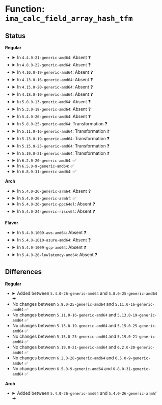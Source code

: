 # Function: <code>ima_calc_field_array_hash_tfm</code>

## Status
<b>Regular</b>
<ul>
<li>
<details>
<summary>In <code>4.4.0-21-generic-amd64</code>: Absent ❓</summary>

```json
{
  "name": "ima_calc_field_array_hash_tfm",
  "collision_type": "Unique Static",
  "inline_type": "Selective",
  "funcs": [
    {
      "addr": 18446744071582612384,
      "name": "ima_calc_field_array_hash_tfm",
      "external": false,
      "loc": "security/integrity/ima/ima_crypto.c:458",
      "file": "security/integrity/ima/ima_crypto.c",
      "inline": "not declared, inlined",
      "caller_inline": [],
      "caller_func": [
        "security/integrity/ima/ima_crypto.c:ima_calc_field_array_hash"
      ]
    }
  ],
  "symbols": [
    {
      "addr": 18446744071582612384,
      "name": "ima_calc_field_array_hash_tfm.isra.3",
      "section": ".text",
      "bind": "STB_LOCAL",
      "size": 440
    }
  ]
}
```
</details>
</li>
<li>
<details>
<summary>In <code>4.8.0-22-generic-amd64</code>: Absent ❓</summary>

```json
{
  "name": "ima_calc_field_array_hash_tfm",
  "collision_type": "Unique Static",
  "inline_type": "Selective",
  "funcs": [
    {
      "addr": 18446744071582858880,
      "name": "ima_calc_field_array_hash_tfm",
      "external": false,
      "loc": "security/integrity/ima/ima_crypto.c:458",
      "file": "security/integrity/ima/ima_crypto.c",
      "inline": "not declared, inlined",
      "caller_inline": [],
      "caller_func": [
        "security/integrity/ima/ima_crypto.c:ima_calc_field_array_hash"
      ]
    }
  ],
  "symbols": [
    {
      "addr": 18446744071582858880,
      "name": "ima_calc_field_array_hash_tfm.isra.3",
      "section": ".text",
      "bind": "STB_LOCAL",
      "size": 430
    }
  ]
}
```
</details>
</li>
<li>
<details>
<summary>In <code>4.10.0-19-generic-amd64</code>: Absent ❓</summary>

```json
{
  "name": "ima_calc_field_array_hash_tfm",
  "collision_type": "Unique Static",
  "inline_type": "Selective",
  "funcs": [
    {
      "addr": 18446744071582955712,
      "name": "ima_calc_field_array_hash_tfm",
      "external": false,
      "loc": "security/integrity/ima/ima_crypto.c:458",
      "file": "security/integrity/ima/ima_crypto.c",
      "inline": "not declared, inlined",
      "caller_inline": [],
      "caller_func": [
        "security/integrity/ima/ima_crypto.c:ima_calc_field_array_hash"
      ]
    }
  ],
  "symbols": [
    {
      "addr": 18446744071582955712,
      "name": "ima_calc_field_array_hash_tfm.isra.3",
      "section": ".text",
      "bind": "STB_LOCAL",
      "size": 433
    }
  ]
}
```
</details>
</li>
<li>
<details>
<summary>In <code>4.13.0-16-generic-amd64</code>: Absent ❓</summary>

```json
{
  "name": "ima_calc_field_array_hash_tfm",
  "collision_type": "Unique Static",
  "inline_type": "Selective",
  "funcs": [
    {
      "addr": 18446744071583005664,
      "name": "ima_calc_field_array_hash_tfm",
      "external": false,
      "loc": "security/integrity/ima/ima_crypto.c:458",
      "file": "security/integrity/ima/ima_crypto.c",
      "inline": "not declared, inlined",
      "caller_inline": [],
      "caller_func": [
        "security/integrity/ima/ima_crypto.c:ima_calc_field_array_hash"
      ]
    }
  ],
  "symbols": [
    {
      "addr": 18446744071583005664,
      "name": "ima_calc_field_array_hash_tfm.isra.3",
      "section": ".text",
      "bind": "STB_LOCAL",
      "size": 457
    }
  ]
}
```
</details>
</li>
<li>
<details>
<summary>In <code>4.15.0-20-generic-amd64</code>: Absent ❓</summary>

```json
{
  "name": "ima_calc_field_array_hash_tfm",
  "collision_type": "Unique Static",
  "inline_type": "Selective",
  "funcs": [
    {
      "addr": 18446744071583169648,
      "name": "ima_calc_field_array_hash_tfm",
      "external": false,
      "loc": "security/integrity/ima/ima_crypto.c:446",
      "file": "security/integrity/ima/ima_crypto.c",
      "inline": "not declared, inlined",
      "caller_inline": [],
      "caller_func": [
        "security/integrity/ima/ima_crypto.c:ima_calc_field_array_hash"
      ]
    }
  ],
  "symbols": [
    {
      "addr": 18446744071583169648,
      "name": "ima_calc_field_array_hash_tfm.isra.3",
      "section": ".text",
      "bind": "STB_LOCAL",
      "size": 481
    }
  ]
}
```
</details>
</li>
<li>
<details>
<summary>In <code>4.18.0-10-generic-amd64</code>: Absent ❓</summary>

```json
{
  "name": "ima_calc_field_array_hash_tfm",
  "collision_type": "Unique Static",
  "inline_type": "Selective",
  "funcs": [
    {
      "addr": 0,
      "name": "ima_calc_field_array_hash_tfm",
      "external": false,
      "loc": "security/integrity/ima/ima_crypto.c:448",
      "file": "security/integrity/ima/ima_crypto.c",
      "inline": "not declared, inlined",
      "caller_inline": [],
      "caller_func": [
        "security/integrity/ima/ima_crypto.c:ima_calc_field_array_hash"
      ]
    }
  ],
  "symbols": [
    {
      "addr": 18446744071583375952,
      "name": "ima_calc_field_array_hash_tfm.isra.3",
      "section": ".text",
      "bind": "STB_LOCAL",
      "size": 483
    },
    {
      "addr": 18446744071583379970,
      "name": "ima_calc_field_array_hash_tfm.isra.3.cold.8",
      "section": ".text",
      "bind": "STB_LOCAL",
      "size": 12
    }
  ]
}
```
</details>
</li>
<li>
<details>
<summary>In <code>5.0.0-13-generic-amd64</code>: Absent ❓</summary>

```json
{
  "name": "ima_calc_field_array_hash_tfm",
  "collision_type": "Unique Static",
  "inline_type": "Selective",
  "funcs": [
    {
      "addr": 0,
      "name": "ima_calc_field_array_hash_tfm",
      "external": false,
      "loc": "security/integrity/ima/ima_crypto.c:462",
      "file": "security/integrity/ima/ima_crypto.c",
      "inline": "not declared, inlined",
      "caller_inline": [],
      "caller_func": [
        "security/integrity/ima/ima_crypto.c:ima_calc_field_array_hash"
      ]
    }
  ],
  "symbols": [
    {
      "addr": 18446744071583495024,
      "name": "ima_calc_field_array_hash_tfm.isra.3",
      "section": ".text",
      "bind": "STB_LOCAL",
      "size": 462
    },
    {
      "addr": 18446744071583499154,
      "name": "ima_calc_field_array_hash_tfm.isra.3.cold.9",
      "section": ".text",
      "bind": "STB_LOCAL",
      "size": 12
    }
  ]
}
```
</details>
</li>
<li>
<details>
<summary>In <code>5.3.0-18-generic-amd64</code>: Absent ❓</summary>

```json
{
  "name": "ima_calc_field_array_hash_tfm",
  "collision_type": "Unique Static",
  "inline_type": "Selective",
  "funcs": [
    {
      "addr": 0,
      "name": "ima_calc_field_array_hash_tfm",
      "external": false,
      "loc": "security/integrity/ima/ima_crypto.c:458",
      "file": "security/integrity/ima/ima_crypto.c",
      "inline": "not declared, inlined",
      "caller_inline": [],
      "caller_func": [
        "security/integrity/ima/ima_crypto.c:ima_calc_field_array_hash"
      ]
    }
  ],
  "symbols": [
    {
      "addr": 18446744071583681776,
      "name": "ima_calc_field_array_hash_tfm.isra.0",
      "section": ".text",
      "bind": "STB_LOCAL",
      "size": 449
    },
    {
      "addr": 18446744071583685958,
      "name": "ima_calc_field_array_hash_tfm.isra.0.cold",
      "section": ".text",
      "bind": "STB_LOCAL",
      "size": 12
    }
  ]
}
```
</details>
</li>
<li>
<details>
<summary>In <code>5.4.0-26-generic-amd64</code>: Absent ❓</summary>

```json
{
  "name": "ima_calc_field_array_hash_tfm",
  "collision_type": "Unique Static",
  "inline_type": "Selective",
  "funcs": [
    {
      "addr": 0,
      "name": "ima_calc_field_array_hash_tfm",
      "external": false,
      "loc": "security/integrity/ima/ima_crypto.c:466",
      "file": "security/integrity/ima/ima_crypto.c",
      "inline": "not declared, inlined",
      "caller_inline": [],
      "caller_func": [
        "security/integrity/ima/ima_crypto.c:ima_calc_field_array_hash"
      ]
    }
  ],
  "symbols": [
    {
      "addr": 18446744071583789136,
      "name": "ima_calc_field_array_hash_tfm.isra.0",
      "section": ".text",
      "bind": "STB_LOCAL",
      "size": 449
    },
    {
      "addr": 18446744071583793542,
      "name": "ima_calc_field_array_hash_tfm.isra.0.cold",
      "section": ".text",
      "bind": "STB_LOCAL",
      "size": 12
    }
  ]
}
```
</details>
</li>
<li>
<details>
<summary>In <code>5.8.0-25-generic-amd64</code>: Transformation ❓</summary>

```c
int ima_calc_field_array_hash_tfm(struct ima_field_data * field_data, struct ima_template_entry * entry, int tfm_idx)
```

```json
{
  "name": "ima_calc_field_array_hash_tfm",
  "collision_type": "Unique Static",
  "inline_type": "No",
  "funcs": [
    {
      "addr": 0,
      "name": "ima_calc_field_array_hash_tfm",
      "external": false,
      "loc": "security/integrity/ima/ima_crypto.c:592",
      "file": "security/integrity/ima/ima_crypto.c",
      "inline": "seen, unknown",
      "caller_inline": [],
      "caller_func": [
        "security/integrity/ima/ima_crypto.c:ima_calc_field_array_hash",
        "security/integrity/ima/ima_crypto.c:ima_calc_field_array_hash"
      ]
    }
  ],
  "symbols": [
    {
      "addr": 18446744071584180256,
      "name": "ima_calc_field_array_hash_tfm",
      "section": ".text",
      "bind": "STB_LOCAL",
      "size": 477
    },
    {
      "addr": 18446744071584185631,
      "name": "ima_calc_field_array_hash_tfm.cold",
      "section": ".text",
      "bind": "STB_LOCAL",
      "size": 12
    }
  ]
}
```
</details>
</li>
<li>
<details>
<summary>In <code>5.11.0-16-generic-amd64</code>: Transformation ❓</summary>

```c
int ima_calc_field_array_hash_tfm(struct ima_field_data * field_data, struct ima_template_entry * entry, int tfm_idx)
```

```json
{
  "name": "ima_calc_field_array_hash_tfm",
  "collision_type": "Unique Static",
  "inline_type": "No",
  "funcs": [
    {
      "addr": 0,
      "name": "ima_calc_field_array_hash_tfm",
      "external": false,
      "loc": "security/integrity/ima/ima_crypto.c:582",
      "file": "security/integrity/ima/ima_crypto.c",
      "inline": "seen, unknown",
      "caller_inline": [],
      "caller_func": [
        "security/integrity/ima/ima_crypto.c:ima_calc_field_array_hash",
        "security/integrity/ima/ima_crypto.c:ima_calc_field_array_hash"
      ]
    }
  ],
  "symbols": [
    {
      "addr": 18446744071584299648,
      "name": "ima_calc_field_array_hash_tfm",
      "section": ".text",
      "bind": "STB_LOCAL",
      "size": 477
    },
    {
      "addr": 18446744071591369763,
      "name": "ima_calc_field_array_hash_tfm.cold",
      "section": ".text",
      "bind": "STB_LOCAL",
      "size": 12
    }
  ]
}
```
</details>
</li>
<li>
<details>
<summary>In <code>5.13.0-19-generic-amd64</code>: Transformation ❓</summary>

```c
int ima_calc_field_array_hash_tfm(struct ima_field_data * field_data, struct ima_template_entry * entry, int tfm_idx)
```

```json
{
  "name": "ima_calc_field_array_hash_tfm",
  "collision_type": "Unique Static",
  "inline_type": "No",
  "funcs": [
    {
      "addr": 0,
      "name": "ima_calc_field_array_hash_tfm",
      "external": false,
      "loc": "security/integrity/ima/ima_crypto.c:582",
      "file": "security/integrity/ima/ima_crypto.c",
      "inline": "seen, unknown",
      "caller_inline": [],
      "caller_func": [
        "security/integrity/ima/ima_crypto.c:ima_calc_field_array_hash",
        "security/integrity/ima/ima_crypto.c:ima_calc_field_array_hash"
      ]
    }
  ],
  "symbols": [
    {
      "addr": 18446744071584334032,
      "name": "ima_calc_field_array_hash_tfm",
      "section": ".text",
      "bind": "STB_LOCAL",
      "size": 449
    },
    {
      "addr": 18446744071591312466,
      "name": "ima_calc_field_array_hash_tfm.cold",
      "section": ".text",
      "bind": "STB_LOCAL",
      "size": 12
    }
  ]
}
```
</details>
</li>
<li>
<details>
<summary>In <code>5.15.0-25-generic-amd64</code>: Transformation ❓</summary>

```c
int ima_calc_field_array_hash_tfm(struct ima_field_data * field_data, struct ima_template_entry * entry, int tfm_idx)
```

```json
{
  "name": "ima_calc_field_array_hash_tfm",
  "collision_type": "Unique Static",
  "inline_type": "No",
  "funcs": [
    {
      "addr": 0,
      "name": "ima_calc_field_array_hash_tfm",
      "external": false,
      "loc": "security/integrity/ima/ima_crypto.c:582",
      "file": "security/integrity/ima/ima_crypto.c",
      "inline": "seen, unknown",
      "caller_inline": [],
      "caller_func": [
        "security/integrity/ima/ima_crypto.c:ima_calc_field_array_hash",
        "security/integrity/ima/ima_crypto.c:ima_calc_field_array_hash"
      ]
    }
  ],
  "symbols": [
    {
      "addr": 18446744071584722352,
      "name": "ima_calc_field_array_hash_tfm",
      "section": ".text",
      "bind": "STB_LOCAL",
      "size": 449
    },
    {
      "addr": 18446744071592308411,
      "name": "ima_calc_field_array_hash_tfm.cold",
      "section": ".text",
      "bind": "STB_LOCAL",
      "size": 12
    }
  ]
}
```
</details>
</li>
<li>
<details>
<summary>In <code>5.19.0-21-generic-amd64</code>: Transformation ❓</summary>

```c
int ima_calc_field_array_hash_tfm(struct ima_field_data * field_data, struct ima_template_entry * entry, int tfm_idx)
```

```json
{
  "name": "ima_calc_field_array_hash_tfm",
  "collision_type": "Unique Static",
  "inline_type": "No",
  "funcs": [
    {
      "addr": 0,
      "name": "ima_calc_field_array_hash_tfm",
      "external": false,
      "loc": "security/integrity/ima/ima_crypto.c:583",
      "file": "security/integrity/ima/ima_crypto.c",
      "inline": "seen, unknown",
      "caller_inline": [],
      "caller_func": [
        "security/integrity/ima/ima_crypto.c:ima_calc_field_array_hash",
        "security/integrity/ima/ima_crypto.c:ima_calc_field_array_hash"
      ]
    }
  ],
  "symbols": [
    {
      "addr": 18446744071585397712,
      "name": "ima_calc_field_array_hash_tfm",
      "section": ".text",
      "bind": "STB_LOCAL",
      "size": 476
    },
    {
      "addr": 18446744071594090723,
      "name": "ima_calc_field_array_hash_tfm.cold",
      "section": ".text",
      "bind": "STB_LOCAL",
      "size": 12
    }
  ]
}
```
</details>
</li>
<li>
<details>
<summary>In <code>6.2.0-20-generic-amd64</code>: ✅</summary>

```c
int ima_calc_field_array_hash_tfm(struct ima_field_data * field_data, struct ima_template_entry * entry, int tfm_idx)
```

```json
{
  "name": "ima_calc_field_array_hash_tfm",
  "collision_type": "Unique Static",
  "inline_type": "No",
  "funcs": [
    {
      "addr": 18446744071586150880,
      "name": "ima_calc_field_array_hash_tfm",
      "external": false,
      "loc": "security/integrity/ima/ima_crypto.c:583",
      "file": "security/integrity/ima/ima_crypto.c",
      "inline": "seen, unknown",
      "caller_inline": [],
      "caller_func": [
        "security/integrity/ima/ima_crypto.c:ima_calc_field_array_hash",
        "security/integrity/ima/ima_crypto.c:ima_calc_field_array_hash"
      ]
    }
  ],
  "symbols": [
    {
      "addr": 18446744071586150880,
      "name": "ima_calc_field_array_hash_tfm",
      "section": ".text",
      "bind": "STB_LOCAL",
      "size": 488
    }
  ]
}
```
</details>
</li>
<li>
<details>
<summary>In <code>6.5.0-9-generic-amd64</code>: ✅</summary>

```c
int ima_calc_field_array_hash_tfm(struct ima_field_data * field_data, struct ima_template_entry * entry, int tfm_idx)
```

```json
{
  "name": "ima_calc_field_array_hash_tfm",
  "collision_type": "Unique Static",
  "inline_type": "No",
  "funcs": [
    {
      "addr": 18446744071586389088,
      "name": "ima_calc_field_array_hash_tfm",
      "external": false,
      "loc": "security/integrity/ima/ima_crypto.c:583",
      "file": "security/integrity/ima/ima_crypto.c",
      "inline": "seen, unknown",
      "caller_inline": [],
      "caller_func": [
        "security/integrity/ima/ima_crypto.c:ima_calc_field_array_hash",
        "security/integrity/ima/ima_crypto.c:ima_calc_field_array_hash"
      ]
    }
  ],
  "symbols": [
    {
      "addr": 18446744071586389088,
      "name": "ima_calc_field_array_hash_tfm",
      "section": ".text",
      "bind": "STB_LOCAL",
      "size": 473
    }
  ]
}
```
</details>
</li>
<li>
<details>
<summary>In <code>6.8.0-31-generic-amd64</code>: ✅</summary>

```c
int ima_calc_field_array_hash_tfm(struct ima_field_data * field_data, struct ima_template_entry * entry, int tfm_idx)
```

```json
{
  "name": "ima_calc_field_array_hash_tfm",
  "collision_type": "Unique Static",
  "inline_type": "No",
  "funcs": [
    {
      "addr": 18446744071586653824,
      "name": "ima_calc_field_array_hash_tfm",
      "external": false,
      "loc": "security/integrity/ima/ima_crypto.c:583",
      "file": "security/integrity/ima/ima_crypto.c",
      "inline": "seen, unknown",
      "caller_inline": [],
      "caller_func": [
        "security/integrity/ima/ima_crypto.c:ima_calc_field_array_hash",
        "security/integrity/ima/ima_crypto.c:ima_calc_field_array_hash"
      ]
    }
  ],
  "symbols": [
    {
      "addr": 18446744071586653824,
      "name": "ima_calc_field_array_hash_tfm",
      "section": ".text",
      "bind": "STB_LOCAL",
      "size": 473
    }
  ]
}
```
</details>
</li>
</ul>
<b>Arch</b>
<ul>
<li>
<details>
<summary>In <code>5.4.0-26-generic-arm64</code>: Absent ❓</summary>

```json
{
  "name": "ima_calc_field_array_hash_tfm",
  "collision_type": "Unique Static",
  "inline_type": "Selective",
  "funcs": [
    {
      "addr": 18446603336495593216,
      "name": "ima_calc_field_array_hash_tfm",
      "external": false,
      "loc": "security/integrity/ima/ima_crypto.c:466",
      "file": "security/integrity/ima/ima_crypto.c",
      "inline": "not declared, inlined",
      "caller_inline": [],
      "caller_func": [
        "security/integrity/ima/ima_crypto.c:ima_calc_field_array_hash"
      ]
    }
  ],
  "symbols": [
    {
      "addr": 18446603336495593216,
      "name": "ima_calc_field_array_hash_tfm.isra.0",
      "section": ".text",
      "bind": "STB_LOCAL",
      "size": 448
    }
  ]
}
```
</details>
</li>
<li>
<details>
<summary>In <code>5.4.0-26-generic-armhf</code>: ✅</summary>

```c
int ima_calc_field_array_hash_tfm(struct ima_field_data * field_data, struct ima_template_desc * td, int num_fields, struct ima_digest_data * hash, struct crypto_shash * tfm)
```

```json
{
  "name": "ima_calc_field_array_hash_tfm",
  "collision_type": "Unique Static",
  "inline_type": "No",
  "funcs": [
    {
      "addr": 3228953288,
      "name": "ima_calc_field_array_hash_tfm",
      "external": false,
      "loc": "security/integrity/ima/ima_crypto.c:466",
      "file": "security/integrity/ima/ima_crypto.c",
      "inline": "seen, unknown",
      "caller_inline": [],
      "caller_func": [
        "security/integrity/ima/ima_crypto.c:ima_calc_field_array_hash"
      ]
    }
  ],
  "symbols": [
    {
      "addr": 3228953288,
      "name": "ima_calc_field_array_hash_tfm",
      "section": ".text",
      "bind": "STB_LOCAL",
      "size": 444
    }
  ]
}
```
</details>
</li>
<li>
<details>
<summary>In <code>5.4.0-26-generic-ppc64el</code>: Absent ❓</summary>

```json
{
  "name": "ima_calc_field_array_hash_tfm",
  "collision_type": "Unique Static",
  "inline_type": "Selective",
  "funcs": [
    {
      "addr": 13835058055289694064,
      "name": "ima_calc_field_array_hash_tfm",
      "external": false,
      "loc": "security/integrity/ima/ima_crypto.c:466",
      "file": "security/integrity/ima/ima_crypto.c",
      "inline": "not declared, inlined",
      "caller_inline": [],
      "caller_func": [
        "security/integrity/ima/ima_crypto.c:ima_calc_field_array_hash"
      ]
    }
  ],
  "symbols": [
    {
      "addr": 13835058055289694064,
      "name": "ima_calc_field_array_hash_tfm.isra.0",
      "section": ".text",
      "bind": "STB_LOCAL",
      "size": 1076
    }
  ]
}
```
</details>
</li>
<li>
<details>
<summary>In <code>5.4.0-24-generic-riscv64</code>: Absent ❓</summary>

```json
{
  "name": "ima_calc_field_array_hash_tfm",
  "collision_type": "Unique Static",
  "inline_type": "Selective",
  "funcs": [
    {
      "addr": 18446743936274756586,
      "name": "ima_calc_field_array_hash_tfm",
      "external": false,
      "loc": "security/integrity/ima/ima_crypto.c:466",
      "file": "security/integrity/ima/ima_crypto.c",
      "inline": "not declared, inlined",
      "caller_inline": [],
      "caller_func": [
        "security/integrity/ima/ima_crypto.c:ima_calc_field_array_hash"
      ]
    }
  ],
  "symbols": [
    {
      "addr": 18446743936274756586,
      "name": "ima_calc_field_array_hash_tfm.isra.0",
      "section": ".text",
      "bind": "STB_LOCAL",
      "size": 380
    }
  ]
}
```
</details>
</li>
</ul>
<b>Flavor</b>
<ul>
<li>
<details>
<summary>In <code>5.4.0-1009-aws-amd64</code>: Absent ❓</summary>

```json
{
  "name": "ima_calc_field_array_hash_tfm",
  "collision_type": "Unique Static",
  "inline_type": "Selective",
  "funcs": [
    {
      "addr": 0,
      "name": "ima_calc_field_array_hash_tfm",
      "external": false,
      "loc": "security/integrity/ima/ima_crypto.c:466",
      "file": "security/integrity/ima/ima_crypto.c",
      "inline": "not declared, inlined",
      "caller_inline": [],
      "caller_func": [
        "security/integrity/ima/ima_crypto.c:ima_calc_field_array_hash"
      ]
    }
  ],
  "symbols": [
    {
      "addr": 18446744071583757872,
      "name": "ima_calc_field_array_hash_tfm.isra.0",
      "section": ".text",
      "bind": "STB_LOCAL",
      "size": 449
    },
    {
      "addr": 18446744071583762278,
      "name": "ima_calc_field_array_hash_tfm.isra.0.cold",
      "section": ".text",
      "bind": "STB_LOCAL",
      "size": 12
    }
  ]
}
```
</details>
</li>
<li>
<details>
<summary>In <code>5.4.0-1010-azure-amd64</code>: Absent ❓</summary>

```json
{
  "name": "ima_calc_field_array_hash_tfm",
  "collision_type": "Unique Static",
  "inline_type": "Selective",
  "funcs": [
    {
      "addr": 0,
      "name": "ima_calc_field_array_hash_tfm",
      "external": false,
      "loc": "security/integrity/ima/ima_crypto.c:466",
      "file": "security/integrity/ima/ima_crypto.c",
      "inline": "not declared, inlined",
      "caller_inline": [],
      "caller_func": [
        "security/integrity/ima/ima_crypto.c:ima_calc_field_array_hash"
      ]
    }
  ],
  "symbols": [
    {
      "addr": 18446744071583694928,
      "name": "ima_calc_field_array_hash_tfm.isra.0",
      "section": ".text",
      "bind": "STB_LOCAL",
      "size": 449
    },
    {
      "addr": 18446744071583699334,
      "name": "ima_calc_field_array_hash_tfm.isra.0.cold",
      "section": ".text",
      "bind": "STB_LOCAL",
      "size": 12
    }
  ]
}
```
</details>
</li>
<li>
<details>
<summary>In <code>5.4.0-1009-gcp-amd64</code>: Absent ❓</summary>

```json
{
  "name": "ima_calc_field_array_hash_tfm",
  "collision_type": "Unique Static",
  "inline_type": "Selective",
  "funcs": [
    {
      "addr": 0,
      "name": "ima_calc_field_array_hash_tfm",
      "external": false,
      "loc": "security/integrity/ima/ima_crypto.c:466",
      "file": "security/integrity/ima/ima_crypto.c",
      "inline": "not declared, inlined",
      "caller_inline": [],
      "caller_func": [
        "security/integrity/ima/ima_crypto.c:ima_calc_field_array_hash"
      ]
    }
  ],
  "symbols": [
    {
      "addr": 18446744071583741632,
      "name": "ima_calc_field_array_hash_tfm.isra.0",
      "section": ".text",
      "bind": "STB_LOCAL",
      "size": 449
    },
    {
      "addr": 18446744071583746038,
      "name": "ima_calc_field_array_hash_tfm.isra.0.cold",
      "section": ".text",
      "bind": "STB_LOCAL",
      "size": 12
    }
  ]
}
```
</details>
</li>
<li>
<details>
<summary>In <code>5.4.0-26-lowlatency-amd64</code>: Absent ❓</summary>

```json
{
  "name": "ima_calc_field_array_hash_tfm",
  "collision_type": "Unique Static",
  "inline_type": "Selective",
  "funcs": [
    {
      "addr": 0,
      "name": "ima_calc_field_array_hash_tfm",
      "external": false,
      "loc": "security/integrity/ima/ima_crypto.c:466",
      "file": "security/integrity/ima/ima_crypto.c",
      "inline": "not declared, inlined",
      "caller_inline": [],
      "caller_func": [
        "security/integrity/ima/ima_crypto.c:ima_calc_field_array_hash"
      ]
    }
  ],
  "symbols": [
    {
      "addr": 18446744071583842576,
      "name": "ima_calc_field_array_hash_tfm.isra.0",
      "section": ".text",
      "bind": "STB_LOCAL",
      "size": 449
    },
    {
      "addr": 18446744071583846982,
      "name": "ima_calc_field_array_hash_tfm.isra.0.cold",
      "section": ".text",
      "bind": "STB_LOCAL",
      "size": 12
    }
  ]
}
```
</details>
</li>
</ul>

## Differences
<b>Regular</b>
<ul>
<li>
<details>
<summary>Added between <code>5.4.0-26-generic-amd64</code> and <code>5.8.0-25-generic-amd64</code> ➕</summary>

```c
int ima_calc_field_array_hash_tfm(struct ima_field_data * field_data, struct ima_template_entry * entry, int tfm_idx)
```
</details>
</li>
<li>
No changes between <code>5.8.0-25-generic-amd64</code> and <code>5.11.0-16-generic-amd64</code> ✅
</li>
<li>
No changes between <code>5.11.0-16-generic-amd64</code> and <code>5.13.0-19-generic-amd64</code> ✅
</li>
<li>
No changes between <code>5.13.0-19-generic-amd64</code> and <code>5.15.0-25-generic-amd64</code> ✅
</li>
<li>
No changes between <code>5.15.0-25-generic-amd64</code> and <code>5.19.0-21-generic-amd64</code> ✅
</li>
<li>
No changes between <code>5.19.0-21-generic-amd64</code> and <code>6.2.0-20-generic-amd64</code> ✅
</li>
<li>
No changes between <code>6.2.0-20-generic-amd64</code> and <code>6.5.0-9-generic-amd64</code> ✅
</li>
<li>
No changes between <code>6.5.0-9-generic-amd64</code> and <code>6.8.0-31-generic-amd64</code> ✅
</li>
</ul>
<b>Arch</b>
<ul>
<li>
<details>
<summary>Added between <code>5.4.0-26-generic-amd64</code> and <code>5.4.0-26-generic-armhf</code> ➕</summary>

```c
int ima_calc_field_array_hash_tfm(struct ima_field_data * field_data, struct ima_template_desc * td, int num_fields, struct ima_digest_data * hash, struct crypto_shash * tfm)
```
</details>
</li>
</ul>
